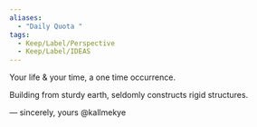 ```yaml
---
aliases:
  - "Daily Quota "
tags:
  - Keep/Label/Perspective
  - Keep/Label/IDEAS
---
```


Your life & your time, a one time occurrence.

Building from sturdy earth, seldomly constructs rigid structures. 


— sincerely, yours
@kallmekye